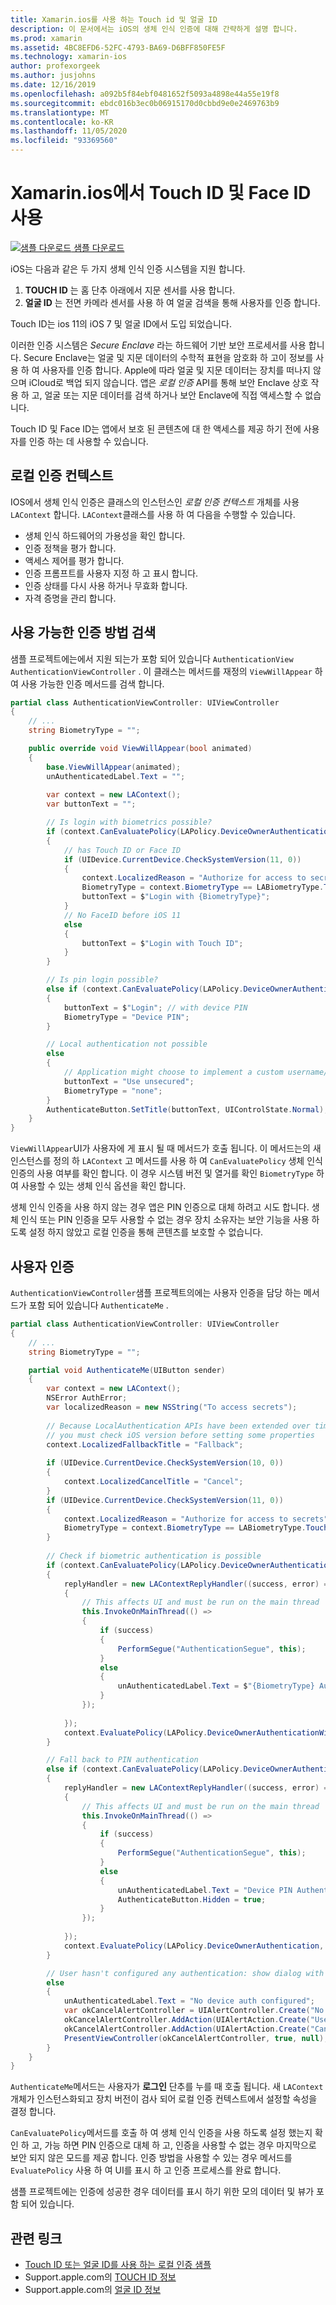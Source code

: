 ```yaml
---
title: Xamarin.ios를 사용 하는 Touch id 및 얼굴 ID
description: 이 문서에서는 iOS의 생체 인식 인증에 대해 간략하게 설명 합니다.
ms.prod: xamarin
ms.assetid: 4BC8EFD6-52FC-4793-BA69-D6BFF850FE5F
ms.technology: xamarin-ios
author: profexorgeek
ms.author: jusjohns
ms.date: 12/16/2019
ms.openlocfilehash: a092b5f84ebf0481652f5093a4898e44a55e19f8
ms.sourcegitcommit: ebdc016b3ec0b06915170d0cbbd9e0e2469763b9
ms.translationtype: MT
ms.contentlocale: ko-KR
ms.lasthandoff: 11/05/2020
ms.locfileid: "93369560"
---
```

# <a name="use-touch-id-and-face-id-with-xamarinios"></a>Xamarin.ios에서 Touch ID 및 Face ID 사용

[![샘플 다운로드](~/media/shared/download.png) 샘플 다운로드](/samples/xamarin/ios-samples/ios11-faceidsample/)

iOS는 다음과 같은 두 가지 생체 인식 인증 시스템을 지원 합니다.

1. **TOUCH ID** 는 홈 단추 아래에서 지문 센서를 사용 합니다.
1. **얼굴 ID** 는 전면 카메라 센서를 사용 하 여 얼굴 검색을 통해 사용자를 인증 합니다.

Touch ID는 ios 11의 iOS 7 및 얼굴 ID에서 도입 되었습니다.

이러한 인증 시스템은 _Secure Enclave_ 라는 하드웨어 기반 보안 프로세서를 사용 합니다. Secure Enclave는 얼굴 및 지문 데이터의 수학적 표현을 암호화 하 고이 정보를 사용 하 여 사용자를 인증 합니다. Apple에 따라 얼굴 및 지문 데이터는 장치를 떠나지 않으며 iCloud로 백업 되지 않습니다. 앱은 _로컬 인증_ API를 통해 보안 Enclave 상호 작용 하 고, 얼굴 또는 지문 데이터를 검색 하거나 보안 Enclave에 직접 액세스할 수 없습니다.

Touch ID 및 Face ID는 앱에서 보호 된 콘텐츠에 대 한 액세스를 제공 하기 전에 사용자를 인증 하는 데 사용할 수 있습니다.

## <a name="local-authentication-context"></a>로컬 인증 컨텍스트

IOS에서 생체 인식 인증은 클래스의 인스턴스인 _로컬 인증 컨텍스트_ 개체를 사용 `LAContext` 합니다. `LAContext`클래스를 사용 하 여 다음을 수행할 수 있습니다.

- 생체 인식 하드웨어의 가용성을 확인 합니다.
- 인증 정책을 평가 합니다.
- 액세스 제어를 평가 합니다.
- 인증 프롬프트를 사용자 지정 하 고 표시 합니다.
- 인증 상태를 다시 사용 하거나 무효화 합니다.
- 자격 증명을 관리 합니다.

## <a name="detect-available-authentication-methods"></a>사용 가능한 인증 방법 검색

샘플 프로젝트에는에서 지원 되는가 포함 되어 있습니다 `AuthenticationView` `AuthenticationViewController` . 이 클래스는 메서드를 재정의 `ViewWillAppear` 하 여 사용 가능한 인증 메서드를 검색 합니다.

```csharp
partial class AuthenticationViewController: UIViewController
{
    // ...
    string BiometryType = "";

    public override void ViewWillAppear(bool animated)
    {
        base.ViewWillAppear(animated);
        unAuthenticatedLabel.Text = "";
    
        var context = new LAContext();
        var buttonText = "";

        // Is login with biometrics possible?
        if (context.CanEvaluatePolicy(LAPolicy.DeviceOwnerAuthenticationWithBiometrics, out var authError1))
        {
            // has Touch ID or Face ID
            if (UIDevice.CurrentDevice.CheckSystemVersion(11, 0))
            {
                context.LocalizedReason = "Authorize for access to secrets"; // iOS 11
                BiometryType = context.BiometryType == LABiometryType.TouchId ? "Touch ID" : "Face ID";
                buttonText = $"Login with {BiometryType}";
            }
            // No FaceID before iOS 11
            else
            {
                buttonText = $"Login with Touch ID";
            }
        }

        // Is pin login possible?
        else if (context.CanEvaluatePolicy(LAPolicy.DeviceOwnerAuthentication, out var authError2))
        {
            buttonText = $"Login"; // with device PIN
            BiometryType = "Device PIN";
        }

        // Local authentication not possible
        else
        {
            // Application might choose to implement a custom username/password
            buttonText = "Use unsecured";
            BiometryType = "none";
        }
        AuthenticateButton.SetTitle(buttonText, UIControlState.Normal);
    }
}
```

`ViewWillAppear`UI가 사용자에 게 표시 될 때 메서드가 호출 됩니다. 이 메서드는의 새 인스턴스를 정의 하 `LAContext` 고 메서드를 사용 하 여 `CanEvaluatePolicy` 생체 인식 인증의 사용 여부를 확인 합니다. 이 경우 시스템 버전 및 열거를 확인 `BiometryType` 하 여 사용할 수 있는 생체 인식 옵션을 확인 합니다.

생체 인식 인증을 사용 하지 않는 경우 앱은 PIN 인증으로 대체 하려고 시도 합니다. 생체 인식 또는 PIN 인증을 모두 사용할 수 없는 경우 장치 소유자는 보안 기능을 사용 하도록 설정 하지 않았고 로컬 인증을 통해 콘텐츠를 보호할 수 없습니다.

## <a name="authenticate-a-user"></a>사용자 인증

`AuthenticationViewController`샘플 프로젝트의에는 사용자 인증을 담당 하는 메서드가 포함 되어 있습니다 `AuthenticateMe` .

```csharp
partial class AuthenticationViewController: UIViewController
{
    // ...
    string BiometryType = "";

    partial void AuthenticateMe(UIButton sender)
    {
        var context = new LAContext();
        NSError AuthError;
        var localizedReason = new NSString("To access secrets");
    
        // Because LocalAuthentication APIs have been extended over time,
        // you must check iOS version before setting some properties
        context.LocalizedFallbackTitle = "Fallback";
    
        if (UIDevice.CurrentDevice.CheckSystemVersion(10, 0))
        {
            context.LocalizedCancelTitle = "Cancel";
        }
        if (UIDevice.CurrentDevice.CheckSystemVersion(11, 0))
        {
            context.LocalizedReason = "Authorize for access to secrets";
            BiometryType = context.BiometryType == LABiometryType.TouchId ? "TouchID" : "FaceID";
        }
    
        // Check if biometric authentication is possible
        if (context.CanEvaluatePolicy(LAPolicy.DeviceOwnerAuthenticationWithBiometrics, out AuthError))
        {
            replyHandler = new LAContextReplyHandler((success, error) =>
            {
                // This affects UI and must be run on the main thread
                this.InvokeOnMainThread(() =>
                {
                    if (success)
                    {
                        PerformSegue("AuthenticationSegue", this);
                    }
                    else
                    {
                        unAuthenticatedLabel.Text = $"{BiometryType} Authentication Failed";
                    }
                });
    
            });
            context.EvaluatePolicy(LAPolicy.DeviceOwnerAuthenticationWithBiometrics, localizedReason, replyHandler);
        }

        // Fall back to PIN authentication
        else if (context.CanEvaluatePolicy(LAPolicy.DeviceOwnerAuthentication, out AuthError))
        {
            replyHandler = new LAContextReplyHandler((success, error) =>
            {
                // This affects UI and must be run on the main thread
                this.InvokeOnMainThread(() =>
                {
                    if (success)
                    {
                        PerformSegue("AuthenticationSegue", this);
                    }
                    else
                    {
                        unAuthenticatedLabel.Text = "Device PIN Authentication Failed";
                        AuthenticateButton.Hidden = true;
                    }
                });
    
            });
            context.EvaluatePolicy(LAPolicy.DeviceOwnerAuthentication, localizedReason, replyHandler);
        }

        // User hasn't configured any authentication: show dialog with options
        else
        {
            unAuthenticatedLabel.Text = "No device auth configured";
            var okCancelAlertController = UIAlertController.Create("No authentication", "This device does't have authentication configured.", UIAlertControllerStyle.Alert);
            okCancelAlertController.AddAction(UIAlertAction.Create("Use unsecured", UIAlertActionStyle.Default, alert => PerformSegue("AuthenticationSegue", this)));
            okCancelAlertController.AddAction(UIAlertAction.Create("Cancel", UIAlertActionStyle.Cancel, alert => Console.WriteLine("Cancel was clicked")));
            PresentViewController(okCancelAlertController, true, null);
        }
    } 
}
```

`AuthenticateMe`메서드는 사용자가 **로그인** 단추를 누를 때 호출 됩니다. 새 `LAContext` 개체가 인스턴스화되고 장치 버전이 검사 되어 로컬 인증 컨텍스트에서 설정할 속성을 결정 합니다.

`CanEvaluatePolicy`메서드를 호출 하 여 생체 인식 인증을 사용 하도록 설정 했는지 확인 하 고, 가능 하면 PIN 인증으로 대체 하 고, 인증을 사용할 수 없는 경우 마지막으로 보안 되지 않은 모드를 제공 합니다. 인증 방법을 사용할 수 있는 경우 메서드를 `EvaluatePolicy` 사용 하 여 UI를 표시 하 고 인증 프로세스를 완료 합니다.

샘플 프로젝트에는 인증에 성공한 경우 데이터를 표시 하기 위한 모의 데이터 및 뷰가 포함 되어 있습니다.

## <a name="related-links"></a>관련 링크

- [Touch ID 또는 얼굴 ID를 사용 하는 로컬 인증 샘플](/samples/xamarin/ios-samples/ios11-faceidsample/)
- Support.apple.com의 [TOUCH ID 정보](https://support.apple.com/en-us/HT204587)
- Support.apple.com의 [얼굴 ID 정보](https://support.apple.com/en-us/HT208108)